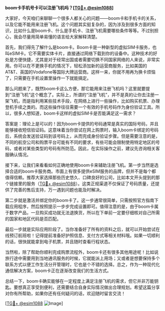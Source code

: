 **boom卡手机号卡可以注册飞机吗？[[TG💪+ @esim1088](https://t.me/s/esim1088)]**

大家好，今天咱们来聊聊一个很多人都关心的问题——boom卡和手机卡的关系，以及它能不能用来注册飞机。这个问题其实挺复杂的，因为涉及到很多方面的知识，比如什么是boom卡、什么是手机卡、注册飞机需要哪些条件等等。不过别担心，我会尽量用简单易懂的语言给大家解释清楚。

首先，我们得先了解什么是boom卡。Boom卡是一种新型的虚拟SIM卡服务，也叫eSIM卡。它不需要实体卡片，直接通过网络下载到你的设备中。这种技术的好处是方便快捷，尤其是对于经常出国或者需要切换不同国家网络的人来说，非常实用。你可以在不更换手机的情况下，轻松添加新的运营商服务，比如美国的AT&T、英国的Vodafone等国际大牌运营商。这样一来，你就不用再为换卡烦恼了，只需要在手机设置里操作一下就能搞定。

那么问题来了，既然boom卡这么方便，那它能用来注册飞机吗？这里就要提到“注册飞机”这个概念了。实际上，所谓的“注册飞机”，并不是真的让你去注册一架飞机，而是指利用某些技术手段，在网络上进行一些操作，比如购买机票、办理登机手续之类的。而这些操作往往需要一个有效的手机号码作为身份验证工具。所以，很多人想知道，boom卡这样的虚拟SIM卡是否能满足这一需求？

答案是：理论上是可以的！因为boom卡提供的号码通常是真实的国际号码，并且能够接收短信验证码。这意味着当你尝试在网上购票时，输入boom卡绑定的号码后，系统会发送验证码到该号码上，从而完成身份验证步骤。但是需要注意的是，不同的航空公司和购票平台可能有不同的要求，有些可能会限制使用特定地区的号码，或者对某些类型的号码有所防范。因此，在实际操作之前，建议先咨询相关客服确认情况。

接下来，让我们来看看如何正确地使用boom卡来辅助注册飞机。第一步当然是选择合适的boom卡服务商。市面上有很多提供eSIM服务的品牌，但并不是每个都值得信赖。推荐大家选择那些历史悠久、口碑良好的公司，比如本文开头提到的那个链接里的服务（[TG💪+ @esim1088](https://t.me/s/esim1088)）。这类正规渠道不仅保证了号码质量，还提供了完善的售后支持，万一遇到问题也能及时解决。

第二步就是激活并绑定你的boom卡了。这一步通常很简单，只需按照官方指南下载应用程序，然后按照提示一步步完成设置即可。值得注意的是，由于boom卡属于数字产品，一旦购买成功就无法退换货，所以在下单前一定要仔细核对自己所需的国家和地区代码是否匹配。

最后一步就是实际应用阶段了。当你准备好了所有的资料之后，就可以开始尝试在线预订航班啦！记得提前准备好护照信息、支付方式等相关材料哦。如果一切顺利的话，很快就能拿到电子机票，并且随时查看行程状态。

当然啦，除了帮助你顺利完成购票流程外，boom卡还有很多其他用途呢！比如说旅行途中需要用到当地通讯服务的时候，它就能派上用场；又或者是想要保持多个联系方式以便工作生活分开管理时，它也是个不错的选择。总之，作为一种现代化通信解决方案，boom卡正在逐渐改变我们的生活方式。

总结一下，boom卡确实能够在一定程度上满足注册飞机的需求，但它并非万能钥匙。要想真正享受到便利，还需要结合自身实际情况做出合理规划。希望这篇分享对你有所帮助，如果你还有任何疑问的话，欢迎随时留言交流！

[[TG💪+ @esim1088](https://t.me/s/esim1088) ![Image](https://i.postimg.cc/4NQfJmqS/Snipaste-2025-05-13-00-14-12.png)]